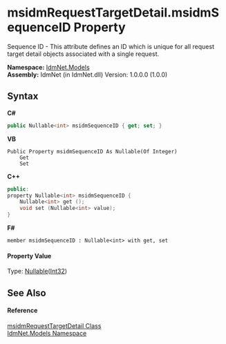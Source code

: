 # msidmRequestTargetDetail.msidmSequenceID Property 
 

Sequence ID - This attribute defines an ID which is unique for all request target detail objects associated with a single request.

**Namespace:**&nbsp;<a href="N_IdmNet_Models">IdmNet.Models</a><br />**Assembly:**&nbsp;IdmNet (in IdmNet.dll) Version: 1.0.0.0 (1.0.0)

## Syntax

**C#**<br />
``` C#
public Nullable<int> msidmSequenceID { get; set; }
```

**VB**<br />
``` VB
Public Property msidmSequenceID As Nullable(Of Integer)
	Get
	Set
```

**C++**<br />
``` C++
public:
property Nullable<int> msidmSequenceID {
	Nullable<int> get ();
	void set (Nullable<int> value);
}
```

**F#**<br />
``` F#
member msidmSequenceID : Nullable<int> with get, set

```


#### Property Value
Type: <a href="http://msdn2.microsoft.com/en-us/library/b3h38hb0" target="_blank">Nullable</a>(<a href="http://msdn2.microsoft.com/en-us/library/td2s409d" target="_blank">Int32</a>)

## See Also


#### Reference
<a href="T_IdmNet_Models_msidmRequestTargetDetail">msidmRequestTargetDetail Class</a><br /><a href="N_IdmNet_Models">IdmNet.Models Namespace</a><br />